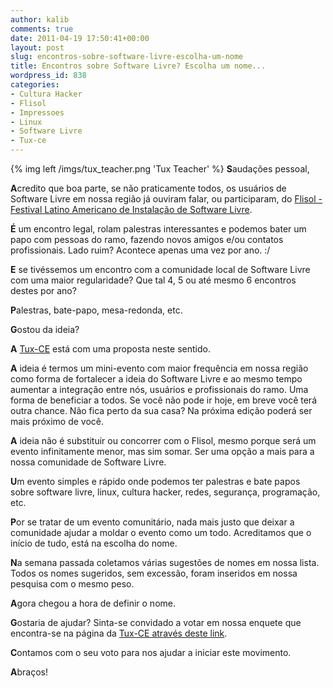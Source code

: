 ```yaml
---
author: kalib
comments: true
date: 2011-04-19 17:50:41+00:00
layout: post
slug: encontros-sobre-software-livre-escolha-um-nome
title: Encontros sobre Software Livre? Escolha um nome...
wordpress_id: 838
categories:
- Cultura Hacker
- Flisol
- Impressoes
- Linux
- Software Livre
- Tux-ce
---
```


{% img left /imgs/tux_teacher.png 'Tux Teacher' %}
**S**audações pessoal,

**A**credito que boa parte, se não praticamente todos, os usuários de Software Livre em nossa região já ouviram falar, ou participaram, do [Flisol - Festival Latino Americano de Instalação de Software Livre](http://marcelocavalcante.net/portal/2011/04/13/flisol-quixada-relato-e-parabens/).

**É** um encontro legal, rolam palestras interessantes e podemos bater um papo com pessoas do ramo, fazendo novos amigos e/ou contatos profissionais. Lado ruim? Acontece apenas uma vez por ano. :/

**E** se tivéssemos um encontro com a comunidade local de Software Livre com uma maior regularidade? Que tal 4, 5 ou até mesmo 6 encontros destes por ano?

**P**alestras, bate-papo, mesa-redonda, etc.

**G**ostou da ideia?

**A** [Tux-CE](http://www.tux-ce.org) está com uma proposta neste sentido.

**A** ideia é termos um mini-evento com maior frequência em nossa região como forma de fortalecer a ideia do Software Livre e ao mesmo tempo aumentar a integração entre nós, usuários e profissionais do ramo. Uma forma de beneficiar a todos. Se você não pode ir hoje, em breve você terá outra chance. Não fica perto da sua casa? Na próxima edição poderá ser mais próximo de você.

**A** ideia não é substituir ou concorrer com o Flisol, mesmo porque será um evento infinitamente menor, mas sim somar. Ser uma opção a mais para a nossa comunidade de Software Livre.

**U**m evento simples e rápido onde podemos ter palestras e bate papos sobre software livre, linux, cultura hacker, redes, segurança, programação, etc.

**P**or se tratar de um evento comunitário, nada mais justo que deixar a comunidade ajudar a moldar o evento como um todo. Acreditamos que o início de tudo, está na escolha do nome.

**N**a semana passada coletamos várias sugestões de nomes em nossa lista. Todos os nomes sugeridos, sem excessão, foram inseridos em nossa pesquisa com o mesmo peso.

**A**gora chegou a hora de definir o nome.

**G**ostaria de ajudar? Sinta-se convidado a votar em nossa enquete que encontra-se na página da [Tux-CE através deste link](http://www.tux-ce.org/portal/node/717).

**C**ontamos com o seu voto para nos ajudar a iniciar este movimento.

**A**braços!